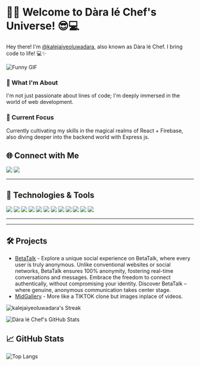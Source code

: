 # 👩‍💻 Welcome to Dàra lé Chef's Universe! 😎💻

Hey there! I'm [@kalejaiyeoluwadara](https://github.com/kalejaiyeoluwadara), also known as Dàra lé Chef. I bring code to life! 💻✨

![Funny GIF](https://media.giphy.com/media/XD9o33QG9BoMis7iM4/giphy.gif)


### 👀 What I'm About

I'm not just passionate about lines of code; I'm deeply immersed in the world of web development.

### 🌱 Current Focus

Currently cultivating my skills in the magical realms of React + Firebase, also diving deeper into the backend world with Express js.

## 🌐 Connect with Me

<p align="left">
  <a href="#" target="_blank"><img src="https://img.shields.io/badge/-WhatsApp-25D366?style=flat&logo=whatsapp&logoColor=white" /></a>
  <a href="#" target="_blank"><img src="https://img.shields.io/badge/-X-000000?style=flat&logo=x&logoColor=white" /></a>
  <!-- Add more social links as needed -->
</p>

---



## 🚀 Technologies & Tools

<p align="left">
  <img src="https://img.shields.io/badge/-HTML5-E34F26?style=flat&logo=html5&logoColor=white" />
  <img src="https://img.shields.io/badge/-CSS3-1572B6?style=flat&logo=css3" />
  <img src="https://img.shields.io/badge/-JavaScript-F7DF1E?style=flat&logo=javascript&logoColor=black" />
  <img src="https://img.shields.io/badge/-Firebase-FFCA28?style=flat&logo=firebase&logoColor=black" />
  <img src="https://img.shields.io/badge/-Python-3776AB?style=flat&logo=python&logoColor=white" />
  <img src="https://img.shields.io/badge/-C++-00599C?style=flat&logo=c%2B%2B&logoColor=white" />
  <img src="https://img.shields.io/badge/-Java-007396?style=flat&logo=java&logoColor=white" />
  <img src="https://img.shields.io/badge/-React-61DAFB?style=flat&logo=react&logoColor=white" />
  <img src="https://img.shields.io/badge/-TypeScript-3178C6?style=flat&logo=typescript&logoColor=white" />
  <img src="https://img.shields.io/badge/-Tailwind_CSS-38B2AC?style=flat&logo=tailwind-css&logoColor=white" />
  <img src="https://img.shields.io/badge/-Framer_Motion-0055FF?style=flat&logo=framer&logoColor=white" />
  <img src="https://img.shields.io/badge/-Figma-F24E1E?style=flat&logo=figma&logoColor=white" />
</p>

---


---

## 🛠️ Projects

- [BetaTalk](#) - Explore a unique social experience on BetaTalk, where every user is truly anonymous. Unlike conventional websites or social networks, BetaTalk ensures 100% anonymity, fostering real-time conversations and messages. Embrace the freedom to connect authentically, without compromising your identity. Discover BetaTalk – where genuine, anonymous communication takes center stage.<a href='https://firebase-nine-flame.vercel.app/' ></a>
- [MidGallery](#) - More like a TIKTOK clone but images inplace of videos. <a href= "https://mid-gallery-sigma.vercel.app/"></a>

<!-- Your GitHub Stats -->
![kalejaiyeoluwadara's Streak](https://github-readme-streak-stats.herokuapp.com/?user=kalejaiyeoluwadara&theme=vue-dark&hide_border=true)


![Dàra lé Chef's GitHub Stats](https://github-readme-stats.vercel.app/api?username=kalejaiyeoluwadara&show_icons=true&theme=radical)

## 📈 GitHub Stats

![Top Langs](https://github-readme-stats.vercel.app/api/top-langs/?username=kalejaiyeoluwadara&theme=vue-dark&show_icons=true&hide_border=true&layout=compact)

